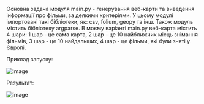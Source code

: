 Основна задача модуля main.py - генерування веб-карти та виведення інформації про фільми, за деякими критеріями. У цьому модулі імпортовані такі бібліотеки, як: csv, folium, geopy  та інш. Також модуль містить бібліотеку argparse.
В моєму варіанті main.py веб-карта містить 4 шари: 1 шар - це сама карта, 2 шар - це 10 найближчих місць знімання фільмів, 3 шар - це 10 найдальших, 4 шар - це фільми, які були зняті у Європі.


Приклад запуску:


![image](https://user-images.githubusercontent.com/91615532/152966124-624296ed-0ec6-45e6-a249-3c1488d7967c.png)

Результат:

![image](https://user-images.githubusercontent.com/91615532/152966874-22fd503e-719a-4cdf-95b1-5efb1e108166.png)



